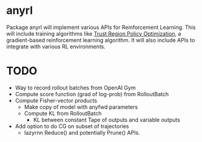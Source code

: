 # anyrl

Package anyrl will implement various APIs for Reinforcement Learning. This will include training algorithms like [Trust Region Policy Optimization](https://arxiv.org/abs/1502.05477), a gradient-based reinforcement learning algorithm. It will also include APIs to integrate with various RL environments.

# TODO

 * Way to record rollout batches from OpenAI Gym
 * Compute score function (grad of log-prob) from RolloutBatch
 * Compute Fisher-vector products
   * Make copy of model with anyfwd parameters
   * Compute KL from RolloutBatch
     * KL between constant Tape of outputs and variable outputs
 * Add option to do CG on subset of trajectories
   * lazyrnn Reduce() and potentially Prune() APIs.
